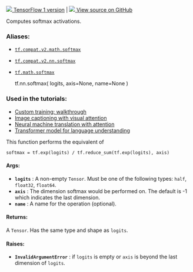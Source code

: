 [ ![](https://tensorflow.google.cn/images/tf_logo_32px.png) TensorFlow 1
version](/versions/r1.15/api_docs/python/tf/nn/softmax) |  [
![](https://tensorflow.google.cn/images/GitHub-Mark-32px.png) View source on
GitHub
](https://github.com/tensorflow/tensorflow/blob/r2.0/tensorflow/python/ops/nn_ops.py#L2961-L2985)  
  
  
Computes softmax activations.

### Aliases:

  * [`tf.compat.v2.math.softmax`](/api_docs/python/tf/nn/softmax)
  * [`tf.compat.v2.nn.softmax`](/api_docs/python/tf/nn/softmax)
  * [`tf.math.softmax`](/api_docs/python/tf/nn/softmax)

    
    
    tf.nn.softmax(
        logits,
        axis=None,
        name=None
    )
    

### Used in the tutorials:

  * [Custom training: walkthrough](https://tensorflow.google.cn/tutorials/customization/custom_training_walkthrough)
  * [Image captioning with visual attention](https://tensorflow.google.cn/tutorials/text/image_captioning)
  * [Neural machine translation with attention](https://tensorflow.google.cn/tutorials/text/nmt_with_attention)
  * [Transformer model for language understanding](https://tensorflow.google.cn/tutorials/text/transformer)

This function performs the equivalent of

    
    
    softmax = tf.exp(logits) / tf.reduce_sum(tf.exp(logits), axis)
    

#### Args:

  * **`logits`** : A non-empty `Tensor`. Must be one of the following types: `half`, `float32`, `float64`.
  * **`axis`** : The dimension softmax would be performed on. The default is -1 which indicates the last dimension.
  * **`name`** : A name for the operation (optional).

#### Returns:

A `Tensor`. Has the same type and shape as `logits`.

#### Raises:

  * **`InvalidArgumentError`** : if `logits` is empty or `axis` is beyond the last dimension of `logits`.

